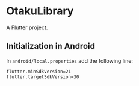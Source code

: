 # OtakuLibrary

A Flutter project.

## Initialization in Android 

In `android/local.properties` add the following line:

```
flutter.minSdkVersion=21
flutter.targetSdkVersion=30
```
